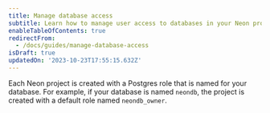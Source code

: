 ```yaml
---
title: Manage database access
subtitle: Learn how to manage user access to databases in your Neon project
enableTableOfContents: true
redirectFrom:
  - /docs/guides/manage-database-access
isDraft: true
updatedOn: '2023-10-23T17:55:15.632Z'
---
```


Each Neon project is created with a Postgres role that is named for your database. For example, if your database is named `neondb`, the project is created with a default role named `neondb_owner`.

